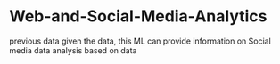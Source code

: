 # Web-and-Social-Media-Analytics
previous data given the data, this ML can provide information on Social media data analysis based on data
